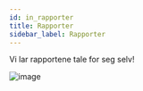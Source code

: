 ```yaml
---
id: in_rapporter
title: Rapporter
sidebar_label: Rapporter
---
```

Vi lar rapportene tale for seg selv!

![image](https://user-images.githubusercontent.com/80097133/137484635-f191e905-b0c6-4fa4-b7cb-744537e78249.png)
